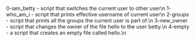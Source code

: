 0-iam_betty -  script that switches the current user to other user\n
1-who_am_i - script that prints effective username of current user\n
2-groups - script that  prints all the groups the current user is part of.\n
3-new_owner -  script that changes the owner of the file hello to the user betty.\n
4-empty - a script that creates an empty file called hello.\n
